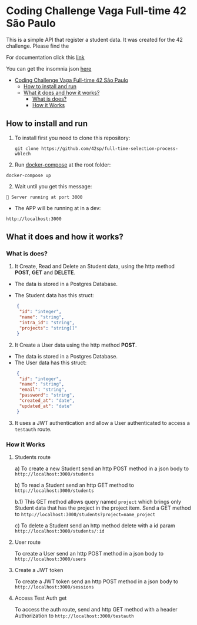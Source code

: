 # Coding Challenge Vaga Full-time 42 São Paulo

This is a simple API that register a student data. It was created for the 42 challenge. Please find the

For documentation click this [link](https://github.com/wblech/42_challenge/blob/master/documentation.md)

You can get the insomnia json [here](https://github.com/wblech/42_challenge/blob/master/insomnia/Insomnia_2020-07-15.json)


- [Coding Challenge Vaga Full-time 42 São Paulo](#coding-challenge-vaga-full-time-42-são-paulo)
	- [How to install and run](#how-to-install-and-run)
	- [What it does and how it works?](#what-it-does-and-how-it-works)
		- [What is does?](#what-is-does)
		- [How it Works](#how-it-works)

## How to install and run

1) To install first you need to clone this repository:

   ```git
   git clone https://github.com/42sp/full-time-selection-process-wblech
   ```

2) Run [docker-compose](https://docs.docker.com/compose/) at the root folder:

```
docker-compose up
```

2) Wait until you get this message:

```
🐶 Server running at port 3000
```

* The APP will be running at in a dev:

```
http://localhost:3000
```

## What it does and how it works?

### What is does?

   1) It Create, Read and Delete an Student data, using the http method **POST**,
   **GET** and **DELETE**.

* The data is stored in a Postgres Database.

* The Student data has this struct:

```json
    {
     "id": "integer",
     "name": "string",
     "intra_id": "string",
     "projects": "string[]"
    }
```

   2) It Create a User data using the http method **POST**.

* The data is stored in a Postgres Database.
* The User data has this struct:

```json
    {
     "id": "integer",
     "name": "string",
     "email": "string",
	 "password": "string",
	 "created_at": "date",
	 "updated_at": "date"
    }
```

3) It uses a JWT authentication and allow a User authenticated to access a
`testauth` route.

### How it Works

1) Students route

   a) To create a new Student send an http POST method in a json body to
   `http://localhost:3000/students`

   b) To read a Student send an http GET method to `http://localhost:3000/students`

   b.1) This GET method allows query named `project` which brings only
   Student data that has the project in the project item.
   Send a GET method to `http://localhost:3000/students?project=name_project`

   c) To delete a Student send an http method delete with a id param
   `http://localhost:3000/students/:id`

2) User route

   To create a User send an http POST method in a json body to
   `http://localhost:3000/users`

3) Create a JWT token

   To create a JWT token send an http POST method in a json body to
   `http://localhost:3000/sessions`

4) Access Test Auth get

   To access the auth route, send and http GET method with a header Authorization
   to `http://localhost:3000/testauth`
